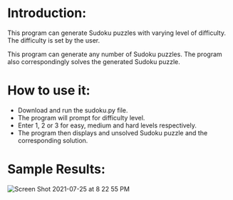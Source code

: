 # Introduction:
This program can generate Sudoku puzzles with varying level of difficulty. The difficulty is set by the user. 

This program can generate any number of Sudoku puzzles. The program also correspondingly solves the generated Sudoku puzzle.

# How to use it:
- Download and run the sudoku.py file. 
- The program will prompt for difficulty level. 
- Enter 1, 2 or 3 for easy, medium and hard levels respectively. 
- The program then displays and unsolved Sudoku puzzle and the corresponding solution.

# Sample Results:
![Screen Shot 2021-07-25 at 8 22 55 PM](https://user-images.githubusercontent.com/18099362/126903488-5c7cef0f-8b6f-41f7-b9bf-f1ff5eda45d1.png)
